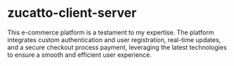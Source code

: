 # zucatto-client-server
This e-commerce platform is a testament to my expertise. The platform integrates custom authentication and user registration, real-time updates, and a secure checkout process payment, leveraging the latest technologies to ensure a smooth and efficient user experience.
